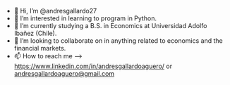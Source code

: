 - 👋 Hi, I’m @andresgallardo27
- 👀 I’m interested in learning to program in Python.
- 🌱 I’m currently studying a B.S. in Economics at Universidad Adolfo Ibañez (Chile).
- 💞️ I’m looking to collaborate on in anything related to economics and the financial markets.
- 📫 How to reach me --> https://www.linkedin.com/in/andresgallardoaguero/ or andresgallardoaguero@gmail.com

<!---
andresgallardo27/andresgallardo27 is a ✨ special ✨ repository because its `README.md` (this file) appears on your GitHub profile.
You can click the Preview link to take a look at your changes.
--->

